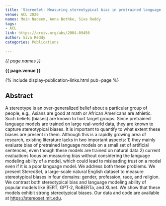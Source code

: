 ```yaml
---
title: 'StereoSet: Measuring stereotypical bias in pretrained language models'
venue: ACL 2020
names: Moin Nadeem, Anna Bethke, Siva Reddy
tags:
- ACL
link: https://arxiv.org/abs/2004.09456
author: Siva Reddy
categories: Publications

---
```


*{{ page.names }}*

**{{ page.venue }}**

{% include display-publication-links.html pub=page %}

## Abstract

A stereotype is an over-generalized belief about a particular group of people, e.g., Asians are good at math or African Americans are athletic. Such beliefs (biases) are known to hurt target groups. Since pretrained language models are trained on large real-world data, they are known to capture stereotypical biases. It is important to quantify to what extent these biases are present in them. Although this is a rapidly growing area of research, existing literature lacks in two important aspects: 1) they mainly evaluate bias of pretrained language models on a small set of artificial sentences, even though these models are trained on natural data 2) current evaluations focus on measuring bias without considering the language modeling ability of a model, which could lead to misleading trust on a model even if it is a poor language model. We address both these problems. We present StereoSet, a large-scale natural English dataset to measure stereotypical biases in four domains: gender, profession, race, and religion. We contrast both stereotypical bias and language modeling ability of popular models like BERT, GPT-2, RoBERTa, and XLnet. We show that these models exhibit strong stereotypical biases. Our data and code are available at https://stereoset.mit.edu.